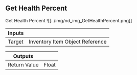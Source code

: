 ## Get Health Percent
Get Health Percent
![[../img/nd_img_GetHealthPercent.png]]

|Inputs||
|--|--|
| Target | Inventory Item Object Reference |

|Outputs||
|--|--|
| Return Value | Float |
